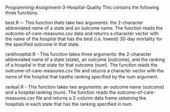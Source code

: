 Programming-Assignment-3-Hospital-Quality
This contains the following three functions.

best.R -- This function thats take two arguments: the 2-character abbreviated name of a state and an outcome name. The function reads the outcome-of-care-measures.csv data and returns a character vector with the name of the hospital that has the best (i.e. lowest) 30-day mortality for the specified outcome in that state.

rankhospital.R - This function takes three arguments: the 2-character abbreviated name of a state (state), an outcome (outcome), and the ranking of a hospital in that state for that outcome (num). The function reads the outcome-of-care-measures.csv ﬁle and returns a character vector with the name of the hospital that hasthe ranking speciﬁed by the num argument.

 rankall.R - This function takes two arguments: an outcome name (outcome) and a hospital ranking (num). The function reads the outcome-of-care-measures.csv ﬁle and returns a 2-column data frame obtaining the hospitals in each state that has the ranking speciﬁed in num.

